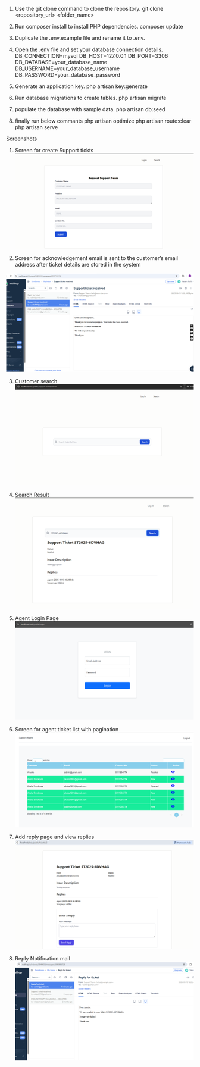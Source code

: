 1.  Use the git clone command to clone the repository.
    git clone <repository_url> <folder_name>

2.  Run composer install to install PHP dependencies.
    composer update
3.  Duplicate the .env.example file and rename it to .env.
4.  Open the .env file and set your database connection details.
        DB_CONNECTION=mysql
        DB_HOST=127.0.0.1
        DB_PORT=3306
        DB_DATABASE=your_database_name
        DB_USERNAME=your_database_username
        DB_PASSWORD=your_database_password
5.  Generate an application key.
        php artisan key:generate
6.  Run database migrations to create tables.
        php artisan migrate
7.  populate the database with sample data.
        php artisan db:seed

8. finally run below commants
php artisan optimize
php artisan route:clear
php artisan serve

Screenshots
1. Screen for create Support tickts
![alt text](image-1.png)

2. Screen for acknowledgement email is sent to the customer’s email address after ticket details
are stored in the system

![alt text](image-4.png)

3. Customer search 
![alt text](image-2.png)

4. Search Result 
![alt text](image-3.png)

5. Agent Login Page
![alt text](image-5.png)

6. Screen for agent ticket list with pagination
![alt text](image-6.png) 

7. Add reply page and view replies
![alt text](image-7.png) 

8. Reply Notification mail
![alt text](image-8.png)
